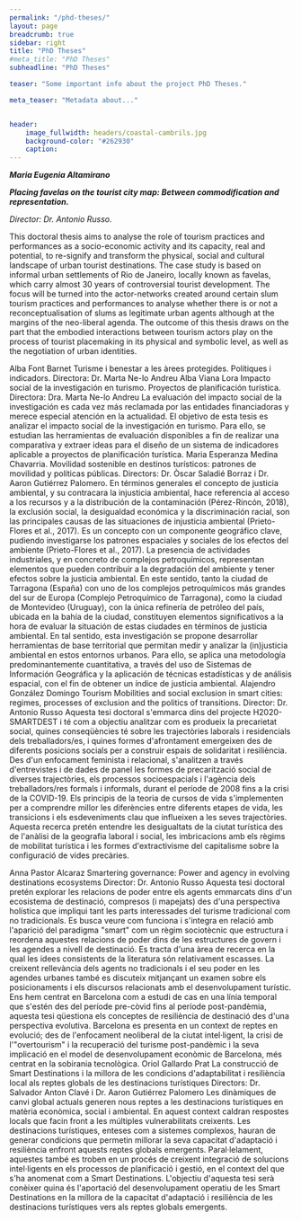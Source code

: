 ```yaml
---
permalink: "/phd-theses/"
layout: page
breadcrumb: true
sidebar: right
title: "PhD Theses"
#meta_title: "PhD Theses"
subheadline: "PhD Theses"

teaser: "Some important info about the project PhD Theses." 

meta_teaser: "Metadata about..."


header:
    image_fullwidth: headers/coastal-cambrils.jpg
    background-color: "#262930"
    caption: 
---
```

 
**_Maria Eugenia Altamirano_**

***Placing favelas on the tourist city map: Between commodification and representation.***

*Director: Dr. Antonio Russo.*

This doctoral thesis aims to analyse the role of tourism practices and performances as a socio-economic activity and its capacity, real and potential, to re-signify and transform the physical, social and cultural landscape of urban tourist destinations. The case study is based on informal urban settlements of Rio de Janeiro, locally known as favelas, which carry almost 30 years of controversial tourist development. The focus will be turned into the actor-networks created around certain slum tourism practices and performances to analyse whether there is or not a reconceptualisation of slums as legitimate urban agents although at the margins of the neo-liberal agenda. The outcome of this thesis draws on the part that the embodied interactions between tourism actors play on the process of tourist placemaking in its physical and symbolic level, as well as the negotiation of urban identities.

Alba Font Barnet
Turisme i benestar a les àrees protegides. Polítiques i indicadors.
Directora: Dr. Marta Ne-lo Andreu
Alba Viana Lora
Impacto social de la investigación en turismo. Proyectos de planificación turística.
Directora: Dra. Marta Ne-lo Andreu
La evaluación del impacto social de la investigación es cada vez más reclamada por las entidades financiadoras y merece especial atención en la actualidad. El objetivo de esta tesis es analizar el impacto social de la investigación en turismo. Para ello, se estudian las herramientas de evaluación disponibles a fin de realizar una comparativa y extraer ideas para el diseño de un sistema de indicadores aplicable a proyectos de planificación turística. 
Maria Esperanza Medina Chavarria.
Movilidad sostenible en destinos turísticos: patrones de movilidad y políticas públicas.
Directors: Dr. Òscar Saladié Borraz i Dr. Aaron Gutiérrez Palomero.
En términos generales el concepto de justicia ambiental, y su contracara la injusticia ambiental, hace referencia al acceso a los recursos y a la distribución de la contaminación (Pérez-Rincón, 2018), la exclusión social, la desigualdad económica y la discriminación racial, son las principales causas de las situaciones de injusticia ambiental (Prieto-Flores et al., 2017). Es un concepto con un componente geográfico clave, pudiendo investigarse los patrones espaciales y sociales de los efectos del ambiente (Prieto-Flores et al., 2017). La presencia de actividades industriales, y en concreto de complejos petroquímicos, representan elementos que pueden contribuir a la degradación del ambiente y tener efectos sobre la justicia ambiental. En este sentido, tanto la ciudad de Tarragona (España) con uno de los complejos petroquímicos más grandes del sur de Europa (Complejo Petroquímico de Tarragona), como la ciudad de Montevideo (Uruguay), con la única refinería de petróleo del país, ubicada en la bahía de la ciudad, constituyen elementos significativos a la hora de evaluar la situación de estas ciudades en términos de justicia ambiental. En tal sentido, esta investigación se propone desarrollar herramientas de base territorial que permitan medir y analizar la (in)justicia ambiental en estos entornos urbanos.  Para ello, se aplica una metodología predominantemente cuantitativa, a través del uso de Sistemas de Información Geográfica y la aplicación de técnicas estadísticas y de análisis espacial, con el fin de obtener un índice de justicia ambiental.
Alajendro González Domingo
Tourism Mobilities and social exclusion in smart cities: regimes, processes of exclusion and the politics of transitions.
Director: Dr. Antonio Russo
Aquesta tesi doctoral s'emmarca dins del projecte H2020-SMARTDEST i té com a objectiu analitzar com es produeix la precarietat social, quines conseqüències té sobre les trajectòries laborals i residencials dels treballadors/es, i quines formes d'afrontament emergeixen des de diferents posicions socials per a construir espais de solidaritat i resiliència. Des d'un enfocament feminista i relacional, s'analitzen a través d'entrevistes i de dades de panel les formes de precarització social de diverses trajectòries, els processos socioespacials i l'agència dels treballadors/res formals i informals, durant el període de 2008 fins a la crisi de la COVID-19. Els principis de la teoria de cursos de vida s'implementen per a comprendre millor les diferències entre diferents etapes de vida, les transicions i els esdeveniments clau que influeixen a les seves trajectòries. Aquesta recerca pretén entendre les desigualtats de la ciutat turística des de l'anàlisi de la geografia laboral i social, les imbricacions amb els règims de mobilitat turística i les formes d'extractivisme del capitalisme sobre la configuració de vides precàries.

Anna Pastor Alcaraz
Smartering governance: Power and agency in evolving destinations ecosystems
Director: Dr. Antonio Russo
Aquesta tesi doctoral pretén explorar les relacions de poder entre els agents emmarcats dins d'un ecosistema de destinació, compresos (i mapejats) des d'una perspectiva holística que impliqui tant les parts interessades del turisme tradicional com no tradicionals. Es busca veure com funciona i s'integra en relació amb l'aparició del paradigma "smart" com un règim sociotècnic que estructura i reordena aquestes relacions de poder dins de les estructures de govern i les agendes a nivell de destinació. Es tracta d'una àrea de recerca en la qual les idees consistents de la literatura són relativament escasses. La creixent rellevància dels agents no tradicionals i el seu poder en les agendes urbanes també es discuteix mitjançant un examen sobre els posicionaments i els discursos relacionats amb el desenvolupament turístic. Ens hem centrat en Barcelona com a estudi de cas en una línia temporal que s'estén des del període pre-còvid fins al període post-pandèmia, aquesta tesi qüestiona els conceptes de resiliència de destinació des d'una perspectiva evolutiva. Barcelona es presenta en un context de reptes en evolució; des de l'enfocament neoliberal de la ciutat intel·ligent, la crisi de l'"overtourism" i la recuperació del turisme post-pandèmic i la seva implicació en el model de desenvolupament econòmic de Barcelona, més centrat en la sobirania tecnològica.
Oriol Gallardo Prat
La construcció de Smart Destinations i la millora de les condicions d'adaptabilitat i resiliència local als reptes globals de les destinacions turístiques
Directors: Dr. Salvador Anton Clavé i Dr. Aaron Gutiérrez Palomero
Les dinàmiques de canvi global actuals generen nous reptes a les destinacions turístiques en matèria econòmica, social i ambiental. En aquest context caldran respostes locals que facin front a les múltiples vulnerabilitats creixents. Les destinacions turístiques, enteses com a sistemes complexos, hauran de generar condicions que permetin millorar la seva capacitat d'adaptació i resiliència enfront aquests reptes globals emergents. Paral·lelament, aquestes també es troben en un procés de creixent integració de solucions intel·ligents en els processos de planificació i gestió, en el context del que s'ha anomenat com a Smart Destinations. L'objectiu d'aquesta tesi serà conèixer quina és l'aportació del desenvolupament operatiu de les Smart Destinations en la millora de la capacitat d'adaptació i resiliència de les destinacions turístiques vers als reptes globals emergents.


